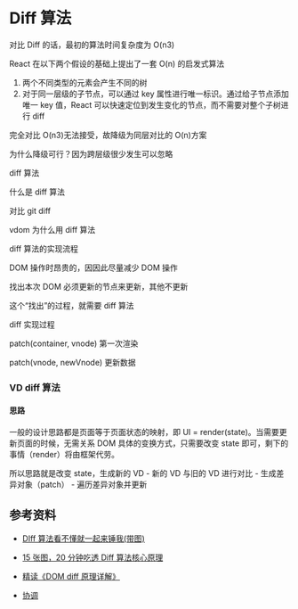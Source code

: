 # Diff 算法

对比 Diff 的话，最初的算法时间复杂度为 O(n3)

React 在以下两个假设的基础上提出了一套 O(n) 的启发式算法

1. 两个不同类型的元素会产生不同的树
2. 对于同一层级的子节点，可以通过 key 属性进行唯一标识。通过给子节点添加唯一 key 值，React 可以快速定位到发生变化的节点，而不需要对整个子树进行 diff

完全对比 O(n3)无法接受，故降级为同层对比的 O(n)方案

为什么降级可行？因为跨层级很少发生可以忽略

diff 算法

什么是 diff 算法

 对比 git diff

vdom 为什么用 diff 算法

diff 算法的实现流程

 DOM 操作时昂贵的，因因此尽量减少 DOM 操作

 找出本次 DOM 必须更新的节点来更新，其他不更新

 这个“找出”的过程，就需要 diff 算法

diff 实现过程

 patch(container, vnode) 第一次渲染

 patch(vnode, newVnode) 更新数据

### VD diff 算法

#### 思路

一般的设计思路都是页面等于页面状态的映射，即 UI = render(state)。当需要更新页面的时候，无需关系 DOM 具体的变换方式，只需要改变 state 即可，剩下的事情（render）将由框架代劳。

所以思路就是改变 state，生成新的 VD - 新的 VD 与旧的 VD 进行对比 - 生成差异对象（patch） - 遍历差异对象并更新

## 参考资料

-   [DIff 算法看不懂就一起来锤我(带图)](https://mp.weixin.qq.com/s/XRR9afpujcjbgFZM0Zw6Gw)

-   [15 张图，20 分钟吃透 Diff 算法核心原理](https://juejin.cn/post/6994959998283907102)

-   [精读《DOM diff 原理详解》](https://github.com/ascoders/weekly/blob/v2/190.%E7%B2%BE%E8%AF%BB%E3%80%8ADOM%20diff%20%E5%8E%9F%E7%90%86%E8%AF%A6%E8%A7%A3%E3%80%8B.md)

-   [协调](https://zh-hans.reactjs.org/docs/reconciliation.html#gatsby-focus-wrapper)
